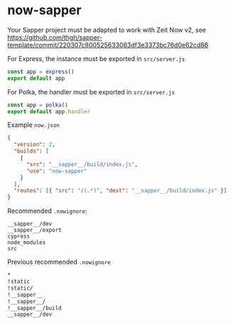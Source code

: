 # now-sapper

Your Sapper project must be adapted to work with Zeit Now v2, see https://github.com/thgh/sapper-template/commit/220307c800525633063df3e3373bc76d0e62cd86

For Express, the instance must be exported in `src/server.js`
```js
const app = express()
export default app
```

For Polka, the handler must be exported in `src/server.js`
```js
const app = polka()
export default app.handler
```

Example `now.json`
```json
{
  "version": 2,
  "builds": [
    {
      "src": "__sapper__/build/index.js",
      "use": "now-sapper"
    }
  ],
  "routes": [{ "src": "/(.*)", "dest": "__sapper__/build/index.js" }]
}
```

Recommended `.nowignore`:
```
__sapper__/dev
__sapper__/export
cypress
node_modules
src
```

Previous recommended `.nowignore`
```bash
*
!static
!static/
!__sapper__
!__sapper__/
!__sapper__/build
__sapper__/dev
```
